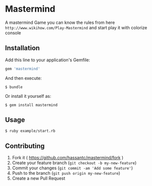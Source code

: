 # Mastermind

A mastermind Game you can know the rules from here `http://www.wikihow.com/Play-Mastermind`
and start play it with colorize console
## Installation

Add this line to your application's Gemfile:

```ruby
gem 'mastermind'
```

And then execute:

    $ bundle

Or install it yourself as:

    $ gem install mastermind

## Usage

    $ ruby example/start.rb

## Contributing

1. Fork it ( https://github.com/hassantc/mastermind/fork )
2. Create your feature branch (`git checkout -b my-new-feature`)
3. Commit your changes (`git commit -am 'Add some feature'`)
4. Push to the branch (`git push origin my-new-feature`)
5. Create a new Pull Request
